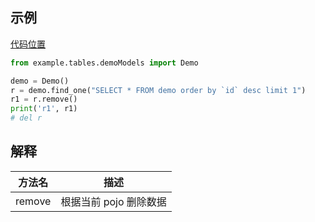 ## 示例

[代码位置](https://gitee.com/cacode_cctvadmin/aestate/blob/main/example/operas/mysql/basis/remove.py)

```python
from example.tables.demoModels import Demo

demo = Demo()
r = demo.find_one("SELECT * FROM demo order by `id` desc limit 1")
r1 = r.remove()
print('r1', r1)
# del r

```

## 解释

| 方法名 | 描述                   |
| ------ | ---------------------- |
| remove | 根据当前 pojo 删除数据 |
